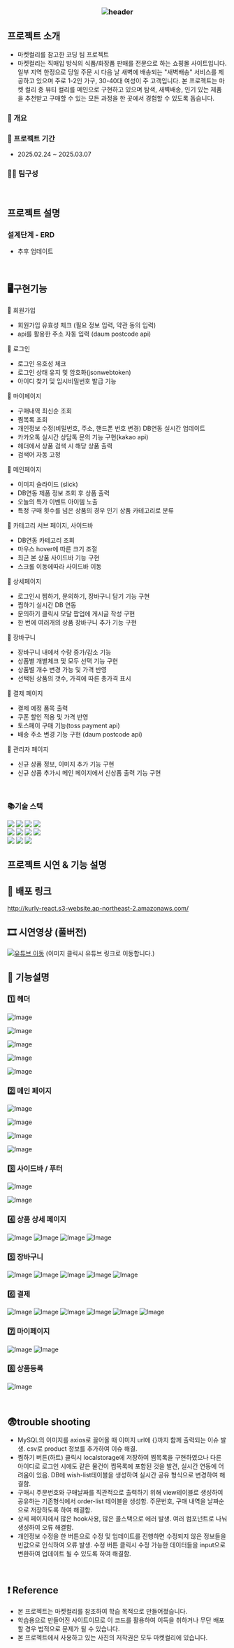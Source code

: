 ### <div align=center>![header](https://capsule-render.vercel.app/api?type=waving&color=0:672092,100:ECCDFF&width=1000&height=200&section=header&text=Kurly%20Clone%20Cording%20Team%20Project&fontSize=30&fontColor=FFFFFF&fontAlignY=35)</div>


## 프로젝트 소개
- 마켓컬리를 참고한 코딩 팀 프로젝트
- 마켓컬리는 직매입 방식의 식품/화장품 판매를 전문으로 하는 쇼핑몰 사이트입니다. 일부 지역 한정으로 당일 주문 시 다음 날 새벽에 배송되는 "새벽배송" 서비스를 제공하고 있으며 주로 1-2인 가구, 30-40대 여성이 주 고객입니다. 본 프로젝트는 마켓 컬리 중 뷰티 컬리를 메인으로 구현하고 있으며 탐색, 새벽배송, 인기 있는 제품을 추천받고 구매할 수 있는 모든 과정을 한 곳에서 경험할 수 있도록 돕습니다.
### 📄 개요

### 📆 프로젝트 기간
- 2025.02.24 ~ 2025.03.07 
  
### 🙋‍♀️ 팀구성

<br>

## 프로젝트 설명
### 설계단계 - ERD 
- 추후 업데이트
<br>

## 🖥구현기능 
📁 회원가입
- 회원가입 유효성 체크 (필요 정보 입력, 약관 동의 입력)
- api를 활용한 주소 자동 입력 (daum postcode api)

📁 로그인
- 로그인 유호성 체크
- 로그인 상태 유지 및 암호화(jsonwebtoken) 
- 아이디 찾기 및 임시비밀번호 발급 기능
  
📁 마이페이지
- 구매내역 최신순 조회
- 찜목록 조회
- 개인정보 수정(비밀번호, 주소, 핸드폰 번호 변경) DB연동 실시간 업데이트
- 카카오톡 실시간 상담톡 문의 기능 구현(kakao api)
- 헤더에서 상품 검색 시 해당 상품 출력
- 검색어 자동 고정
  
📁 메인페이지 
- 이미지 슬라이드 (slick)
- DB연동 제품 정보 조회 후 상품 출력
- 오늘의 특가 이벤트 아이템 노출
- 특정 구매 횟수를 넘은 상품의 경우 인기 상품 카테고리로 분류

📁 카테고리 서브 페이지, 사이드바
- DB연동 카테고리 조회
- 마우스 hover에 따른 크기 조절
- 최근 본 상품 사이드바 기능 구현
- 스크롤 이동에따라 사이드바 이동
  
📁 상세페이지
- 로그인시 찜하기, 문의하기, 장바구니 담기 기능 구현
- 찜하기 실시간 DB 연동
- 문의하기 클릭시 모달 팝업에 게시글 작성 구현
- 한 번에 여러개의 상품 장바구니 추가 기능 구현
  
📁 장바구니
- 장바구니 내에서 수량 증가/감소 기능
- 상품별 개별체크 및 모두 선택 기능 구현
- 상품별 개수 변경 가능 및 가격 반영
- 선택된 상품의 갯수, 가격에 따른 총가격 표시
  
📁 결제 페이지
- 결제 예정 품목 출력
- 쿠폰 할인 적용 및 가격 반영
- 토스페이 구매 기능(toss payment api)
- 배송 주소 변경 기능 구현 (daum postcode api)

📁 관리자 페이지
- 신규 상품 정보, 이미지 추가 기능 구현
- 신규 상품 추가시 메인 페이지에서 신상품 출력 기능 구현

<br>

### 📚기술 스택

<div align=left> 
  <img src="https://img.shields.io/badge/html5-E34F26?style=for-the-badge&logo=html5&logoColor=white"> 
  <img src="https://img.shields.io/badge/css-1572B6?style=for-the-badge&logo=css3&logoColor=white"> 
  <img src="https://img.shields.io/badge/javascript-F7DF1E?style=for-the-badge&logo=javascript&logoColor=black"> 
  <img src="https://img.shields.io/badge/mysql-4479A1?style=for-the-badge&logo=mysql&logoColor=white"> 
  <br>
  <img src="https://img.shields.io/badge/react-61DAFB?style=for-the-badge&logo=react&logoColor=black"> 
  <img src="https://img.shields.io/badge/node.js-339933?style=for-the-badge&logo=Node.js&logoColor=white">
  <img src="https://img.shields.io/badge/express-000000?style=for-the-badge&logo=express&logoColor=white">
  <img src="https://img.shields.io/badge/bootstrap-7952B3?style=for-the-badge&logo=bootstrap&logoColor=white">
  <br>
  <img src="https://img.shields.io/badge/github-181717?style=for-the-badge&logo=github&logoColor=white">
  <img src="https://img.shields.io/badge/git-F05032?style=for-the-badge&logo=git&logoColor=white">
  <img src="https://img.shields.io/badge/fontawesome-339AF0?style=for-the-badge&logo=fontawesome&logoColor=white">
  <br>
</div>



## 프로젝트 시연 & 기능 설명

## 📎 배포 링크
http://kurly-react.s3-website.ap-northeast-2.amazonaws.com/


## 🎞 시연영상 (풀버전) 
[![유튜브 이동](https://github.com/user-attachments/assets/7317a9aa-17fe-409b-ac34-593ebff500e4)](https://www.youtube.com/watch?v=kZ_qybqN7Aw)
(이미지 클릭시 유튜브 링크로 이동합니다.) 

## 📜 기능설명
### 1️⃣ 헤더
![Image](https://github.com/user-attachments/assets/55c04063-e813-4a96-b2b0-f70bcb0f4c87) 

![Image](https://github.com/user-attachments/assets/ab23c13b-611b-430b-8ee7-f7c4c4a46705) 

![Image](https://github.com/user-attachments/assets/41736d68-2bbf-49fa-a504-9f68df4b4b1c) 

![Image](https://github.com/user-attachments/assets/d0b5eeb5-e980-443d-baa4-900ac64b8180) 

![Image](https://github.com/user-attachments/assets/cabf80f1-98eb-4f32-9b0a-3ce9a78d00a2) 

### 2️⃣ 메인 페이지
![Image](https://github.com/user-attachments/assets/63ae0139-18e6-49ef-9dd9-baeccb2b0e14) 

![Image](https://github.com/user-attachments/assets/5d8f8cc5-07e7-4fce-94e3-444a3550820a) 

![Image](https://github.com/user-attachments/assets/1e858eb5-8553-4bfe-99a0-9b7e45d2cae2) 

![Image](https://github.com/user-attachments/assets/9c2a5cb9-8e25-4780-83a5-49c0e5cfeeb6) 

### 3️⃣ 사이드바 / 푸터
![Image](https://github.com/user-attachments/assets/667e72dc-079f-46d9-bee5-300a481b426f) 

![Image](https://github.com/user-attachments/assets/4d574c2b-bf5f-4ebb-9df2-5af0e5fbc53e) 

### 4️⃣ 상품 상세 페이지
![Image](https://github.com/user-attachments/assets/fc386a18-0827-45b7-b667-8fa10c272302)
![Image](https://github.com/user-attachments/assets/9f81b1fa-e262-4a8e-bd6a-0ff424021562)
![Image](https://github.com/user-attachments/assets/e25cc1e4-9d7d-4401-aa91-bf600a6350f0)
![Image](https://github.com/user-attachments/assets/bc9cc345-f4a5-48f9-aacd-96dcde578e58)

### 5️⃣ 장바구니
![Image](https://github.com/user-attachments/assets/fe0bca3f-16d6-44a6-8fc2-6766d5f1d127)
![Image](https://github.com/user-attachments/assets/55975290-3773-4f74-b2ed-ecbf13ba29fd)
![Image](https://github.com/user-attachments/assets/fa8c00bf-481d-4676-a081-7c7f138bf904)
![Image](https://github.com/user-attachments/assets/f6879d66-1a5c-4508-8a98-cdbdfb62890a)
![Image](https://github.com/user-attachments/assets/58200051-deca-4acb-bf89-22ff8c0e5f28)

### 6️⃣ 결제 
![Image](https://github.com/user-attachments/assets/c1ca4999-db50-4584-aec8-34f843809aa7)
![Image](https://github.com/user-attachments/assets/614eee61-4605-43d7-a500-8f827c1cb736)
![Image](https://github.com/user-attachments/assets/387ba85e-7595-4321-8744-bc187f83cf06)
![Image](https://github.com/user-attachments/assets/8164c95a-c513-42fa-8974-28e9b7c49631)
![Image](https://github.com/user-attachments/assets/61a08592-d770-4e33-a3d0-9712f250e964)
![Image](https://github.com/user-attachments/assets/0476495d-5651-4f8e-95ba-dbdb513cf74e)
 
### 7️⃣ 마이페이지 
![Image](https://github.com/user-attachments/assets/6e94bcd5-72eb-40aa-b1dd-71cffa0c644a)
![Image](https://github.com/user-attachments/assets/7f97be46-29c4-4d2d-a33a-9fb3084cdaac)

### 8️⃣ 상품등록
![Image](https://github.com/user-attachments/assets/2c93c118-f0b9-4bff-b6a3-19c33e13e17d)

<br>

## 😨trouble shooting
- MySQL의 이미지를 axios로 끌어올 때 이미지 url에 {}까지 함께 출력되는 이슈 발생. csv로 product 정보를 추가하여 이슈 해결.
- 찜하기 버튼(하트) 클릭시 localstorage에 저장하여 찜목록을 구현하였으나 다른 아이디로 로그인 시에도 같은 물건이 찜목록에 포함된 것을 발견, 실시간 연동에 어려움이 있음. DB에 wish-list테이블을 생성하여 실시간 공유 형식으로 변경하여 해결함.
- 구매시 주문번호와 구매날짜를 직관적으로 출력하기 위해 view테이블로 생성하여 공유하는 기존형식에서 order-list 테이블을 생성함. 주문번호, 구매 내역을 날짜순으로 저장하도록 하여 해결함.
- 상세 페이지에서 많은 hook사용, 많은 콜스택으로 에러 발생. 여러 컴포넌트로 나눠 생성하여 오류 해결함.
- 개인정보 수정을 한 버튼으로 수정 및 업데이트를 진행하면 수정되지 않은 정보들을 빈값으로 인식하여 오류 발생. 수정 버튼 클릭시 수정 가능한 데이터들을 input으로 변환하여 업데이트 될 수 있도록 하여 해결함.
<br>
   
## ❗ Reference
- 본 프로젝트는 마켓컬리를 참조하여 학습 목적으로 만들어졌습니다.
- 학습용으로 만들어진 사이트이므로 이 코드를 활용하여 이득을 취하거나 무단 배포할 경우 법적으로 문제가 될 수 있습니다.
- 본 프로젝트에서 사용하고 있는 사진의 저작권은 모두 마켓컬리에 있습니다. 
<br>

<br><br><br>

